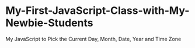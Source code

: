 # My-First-JavaScript-Class-with-My-Newbie-Students
My JavaScript to Pick the Current Day, Month, Date, Year and Time Zone
